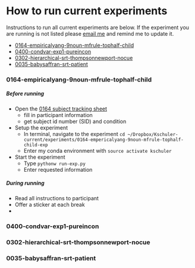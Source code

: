 # How to run current experiments
Instructions to run all current experiments are below.  If the experiment you are running is not listed please [email me](mailto:kathryn.schuler@gmail.com) and remind me to update it.

- [0164-empiricalyang-9noun-mfrule-tophalf-child](#0164-empiricalyang-9noun-mfrule-tophalf-child)
- [0400-condvar-exp1-pureincon]()
- [0302-hierarchical-srt-thompsonnewport-nocue]()
- [0035-babysaffran-srt-patient]()

### 0164-empiricalyang-9noun-mfrule-tophalf-child

##### Before running
- Open the [0164 subject tracking sheet]()
  - fill in participant information
  - get subject id number (SID) and condition
- Setup the experiment
  - In terminal, navigate to the experiment `cd ~/Dropbox/Kschuler-current/experiments/0164-empericalyang-9noun-mfrule-tophalf-child-exp`
  - Enter my conda environment with `source activate kschuler`
- Start the experiment
  - Type `pythonw run-exp.py`
  - Enter requested information 

##### During running
- Read all instructions to participant
- Offer a sticker at each break
- 
### 0400-condvar-exp1-pureincon

### 0302-hierarchical-srt-thompsonnewport-nocue

### 0035-babysaffran-srt-patient
